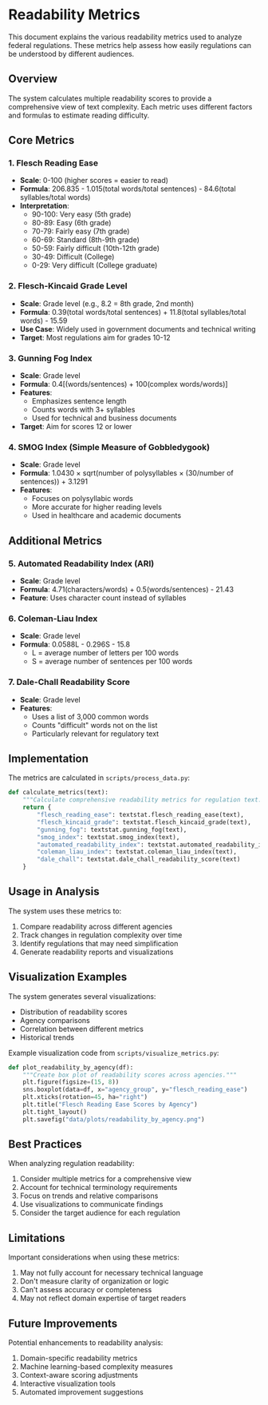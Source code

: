 # Readability Metrics

This document explains the various readability metrics used to analyze federal regulations. These metrics help assess how easily regulations can be understood by different audiences.

## Overview

The system calculates multiple readability scores to provide a comprehensive view of text complexity. Each metric uses different factors and formulas to estimate reading difficulty.

## Core Metrics

### 1. Flesch Reading Ease
- **Scale**: 0-100 (higher scores = easier to read)
- **Formula**: 206.835 - 1.015(total words/total sentences) - 84.6(total syllables/total words)
- **Interpretation**:
  - 90-100: Very easy (5th grade)
  - 80-89: Easy (6th grade)
  - 70-79: Fairly easy (7th grade)
  - 60-69: Standard (8th-9th grade)
  - 50-59: Fairly difficult (10th-12th grade)
  - 30-49: Difficult (College)
  - 0-29: Very difficult (College graduate)

### 2. Flesch-Kincaid Grade Level
- **Scale**: Grade level (e.g., 8.2 = 8th grade, 2nd month)
- **Formula**: 0.39(total words/total sentences) + 11.8(total syllables/total words) - 15.59
- **Use Case**: Widely used in government documents and technical writing
- **Target**: Most regulations aim for grades 10-12

### 3. Gunning Fog Index
- **Scale**: Grade level
- **Formula**: 0.4[(words/sentences) + 100(complex words/words)]
- **Features**:
  - Emphasizes sentence length
  - Counts words with 3+ syllables
  - Used for technical and business documents
- **Target**: Aim for scores 12 or lower

### 4. SMOG Index (Simple Measure of Gobbledygook)
- **Scale**: Grade level
- **Formula**: 1.0430 × sqrt(number of polysyllables × (30/number of sentences)) + 3.1291
- **Features**:
  - Focuses on polysyllabic words
  - More accurate for higher reading levels
  - Used in healthcare and academic documents

## Additional Metrics

### 5. Automated Readability Index (ARI)
- **Scale**: Grade level
- **Formula**: 4.71(characters/words) + 0.5(words/sentences) - 21.43
- **Feature**: Uses character count instead of syllables

### 6. Coleman-Liau Index
- **Scale**: Grade level
- **Formula**: 0.0588L - 0.296S - 15.8
  - L = average number of letters per 100 words
  - S = average number of sentences per 100 words

### 7. Dale-Chall Readability Score
- **Scale**: Grade level
- **Features**:
  - Uses a list of 3,000 common words
  - Counts "difficult" words not on the list
  - Particularly relevant for regulatory text

## Implementation

The metrics are calculated in `scripts/process_data.py`:

```python
def calculate_metrics(text):
    """Calculate comprehensive readability metrics for regulation text."""
    return {
        "flesch_reading_ease": textstat.flesch_reading_ease(text),
        "flesch_kincaid_grade": textstat.flesch_kincaid_grade(text),
        "gunning_fog": textstat.gunning_fog(text),
        "smog_index": textstat.smog_index(text),
        "automated_readability_index": textstat.automated_readability_index(text),
        "coleman_liau_index": textstat.coleman_liau_index(text),
        "dale_chall": textstat.dale_chall_readability_score(text)
    }
```

## Usage in Analysis

The system uses these metrics to:
1. Compare readability across different agencies
2. Track changes in regulation complexity over time
3. Identify regulations that may need simplification
4. Generate readability reports and visualizations

## Visualization Examples

The system generates several visualizations:
- Distribution of readability scores
- Agency comparisons
- Correlation between different metrics
- Historical trends

Example visualization code from `scripts/visualize_metrics.py`:

```python
def plot_readability_by_agency(df):
    """Create box plot of readability scores across agencies."""
    plt.figure(figsize=(15, 8))
    sns.boxplot(data=df, x="agency_group", y="flesch_reading_ease")
    plt.xticks(rotation=45, ha="right")
    plt.title("Flesch Reading Ease Scores by Agency")
    plt.tight_layout()
    plt.savefig("data/plots/readability_by_agency.png")
```

## Best Practices

When analyzing regulation readability:
1. Consider multiple metrics for a comprehensive view
2. Account for technical terminology requirements
3. Focus on trends and relative comparisons
4. Use visualizations to communicate findings
5. Consider the target audience for each regulation

## Limitations

Important considerations when using these metrics:
1. May not fully account for necessary technical language
2. Don't measure clarity of organization or logic
3. Can't assess accuracy or completeness
4. May not reflect domain expertise of target readers

## Future Improvements

Potential enhancements to readability analysis:
1. Domain-specific readability metrics
2. Machine learning-based complexity measures
3. Context-aware scoring adjustments
4. Interactive visualization tools
5. Automated improvement suggestions 